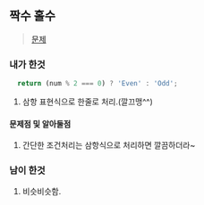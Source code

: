 ## 짝수 홀수
> [문제](https://programmers.co.kr/learn/challenge_codes/122)

### 내가 한것
```javascript
  return (num % 2 === 0) ? 'Even' : 'Odd';
```
1. 삼항 표현식으로 한줄로 처리.(깔끄맹^^)
#### 문제점 및 알아둘점
1. 간단한 조건처리는 삼항식으로 처리하면 깔끔하더라~

### 남이 한것
1. 비슷비슷함.